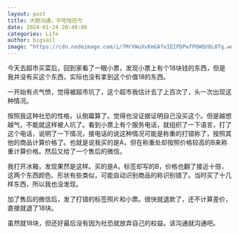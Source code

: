 ```yaml
---
layout: post
title: 大胆沟通，不吃哑巴亏
date: 2024-01-24 20:49:08
categories: Life
author: bigsail
image: "https://cdn.nodeimage.com/i/7MrVWuXvKmGAfeIEIPDPwfP6WQV8L8Tg.webp"
---
```

今天去超市买菜后，回到家看了一眼小票，发现小票上有个18块钱的东西，但是我并没有买这个东西，实际也没有拿到这个价值18的东西。

一开始有点气愤，觉得被超市坑了，这个超市我估计去了上百次了，头一次出现这种情况。

按照我这种社恐的性格，认倒霉算了。觉得也没证据证明自己没买这个。但是越想越气，不能就这样被人坑了。看到小票上有个服务电话，就组织了一下语言，打了这个电话，说明了一下情况，接电话的说这种情况可能是称重的打错称了，按照其他的商品计算价格了。也就是说我买的是A，但在称重处却按照价格较高的B来称重计算价格。然后又给了一个售后的微信。

我打开冰箱，发现果然是这样。买的是A，标签却写的B，价格也翻了接近十倍，这两个东西颜色、形状有些类似，可能自动识别商品的称识别错了。当时买了十几样东西，所以我也没发现。

加了售后的微信后，发了打错的标签照片和小票。很快就退款了，还不计算差价，直接就退了18块。

虽然就18块，但还好最后没有因为社恐就放弃自己的权益。该沟通就沟通吧。
